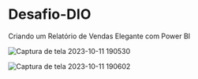 # Desafio-DIO
Criando um Relatório de Vendas Elegante com Power BI

![Captura de tela 2023-10-11 190530](https://github.com/sympathetic-s/Desafio-DIO/assets/104389913/4333b09e-26ef-45a9-bb15-aa63948abf0c)

![Captura de tela 2023-10-11 190602](https://github.com/sympathetic-s/Desafio-DIO/assets/104389913/ed7c532b-cf01-4c63-92ad-893f7bd61208)
